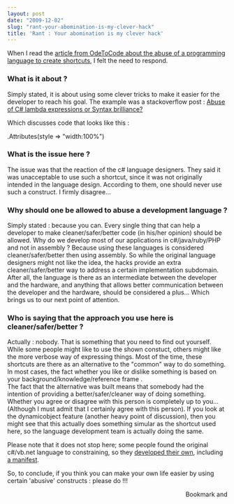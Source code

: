 ```yaml
---
layout: post
date: "2009-12-02"
slug: "rant-your-abomination-is-my-clever-hack"
title: 'Rant : Your abomination is my clever hack'
---
```


<p>When I read the <a href="https://odetocode.com/Blogs/scott/archive/2009/11/30/your-abomination-is-my-clever-hack.aspx" target="_blank">article from OdeToCode about the abuse of a programming language to create shortcuts</a>, I felt the need to respond.</p>
<h3>What is it about ?</h3>
<p>Simply stated, it is about using some clever tricks to make it easier for the developer to reach his goal. The example was a stackoverflow post : <a href="https://stackoverflow.com/questions/1718037/abuse-of-c-lambda-expressions-or-syntax-brilliance">Abuse of C# lambda expressions or Syntax brilliance? </a></p>
<p>Which discusses code that looks like this :</p>
<p><div class="code">
</p>
<p>.Attributes(style =&gt; <span class="str">"width:100%"</span>)</p>
<p></div></p>
<h3>What is the issue here ?</h3>
<p>The issue was that the reaction of the c# language designers. They said it was unacceptable to use such a shortcut, since it was not originally intended in the language design. According to them, one should never use such a construct. I firmly disagree...</p>
<h3>Why should one be allowed to abuse a development language ?<br /></h3>
<p>Simply stated : because you can. Every single thing that can help a developer to make cleaner/safer/better code (in his/her opinion) should be allowed. Why do we develop most of our applications in c#/java/ruby/PHP and not in assembly ? Because using these languages is considered cleaner/safer/better then using assembly. So while the original language designers might not like the idea, the hacks provide an extra cleaner/safer/better way to address a certain implementation subdomain. After all, the language is there as an intermediate between the developer and the hardware, and anything that allows better communication between the developer and the hardware, should be considered a plus... Which brings us to our next point of attention.</p>
<h3>Who is saying that the approach you use here is cleaner/safer/better ?<br /></h3>
<p>Actually : nobody. That is something that you need to find out yourself. While some people might like to use the shown constuct, others might like the more verbose way of expressing things. Most of the time, these shortcuts are there as an alternative to the "common" way to do something. In most cases, the fact whether you like or dislike something is based on your background/knowledge/reference frame . <br />The fact that the alternative was built means that somebody had the intention of providing a better/safer/cleaner way of doing something. Whether you agree or disagree with this person is completely up to you... (Although I must admit that I certainly agree with this person). If you look at the dynamicobject feature (another heavy point of discussion), then you might see that this actually does something simular as the shortcut used here, so the language development team is actually doing the same.</p>
<p>Please note that it does not stop here; some people found the original c#/vb.net language to constraining, so they <a href="https://boo.codehaus.org/" target="_blank">developed their own</a>, including <a href="https://boo.codehaus.org/BooManifesto.pdf" target="_blank">a manifest</a>.</p>
<p>So, to conclude, if you think you can make your own life easier by using certain 'abusive' constructs : please do !!!</p><div style="text-align:right"><a class="addthis_button" href="https://www.addthis.com/bookmark.php?v=250&amp;pub=xa-4aec37702e3161d4"><img src="https://s7.addthis.com/static/btn/v2/lg-share-en.gif" width="125" height="16" alt="Bookmark and Share" style="border:0"/></a><script type="text/javascript" src="https://s7.addthis.com/js/250/addthis_widget.js#pub=xa-4aec37702e3161d4"></script></div>
